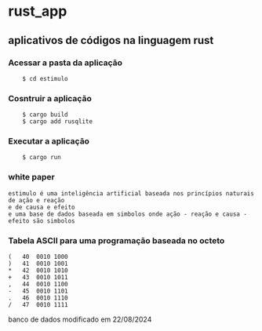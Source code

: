 # rust_app
## aplicativos de códigos na linguagem rust

### **Acessar a pasta da aplicação**
```
	$ cd estimulo
```
### **Cosntruir a aplicação**
```
	$ cargo build
	$ cargo add rusqlite
```
### **Executar a aplicação**
```
	$ cargo run
```

### white paper

```
estimulo é uma inteligência artificial baseada nos princípios naturais de ação e reação
e de causa e efeito
e uma base de dados baseada em simbolos onde ação - reação e causa - efeito são simbolos
```


### Tabela ASCII para uma programação baseada no octeto
```
(	40	0010 1000
)	41	0010 1001
*	42	0010 1010
+	43	0010 1011
,	44	0010 1100
-	45	0010 1101
.	46	0010 1110
/	47	0010 1111
```

banco de dados modificado em 22/08/2024